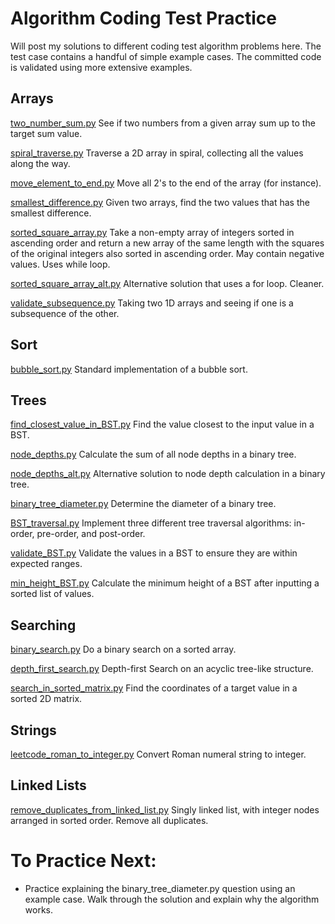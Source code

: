 # Algorithm Coding Test Practice

Will post my solutions to different coding test algorithm problems here. 
The test case contains a handful of simple example cases. The committed code is validated using more extensive examples.


## Arrays
[two_number_sum.py](https://github.com/poomstas/algorithms/blob/main/two_number_sum.py)
See if two numbers from a given array sum up to the target sum value.

[spiral_traverse.py](https://github.com/poomstas/algorithms/blob/main/spiral_traverse.py)
Traverse a 2D array in spiral, collecting all the values along the way.

[move_element_to_end.py](https://github.com/poomstas/algorithms/blob/main/move_element_to_end.py)
Move all 2's to the end of the array (for instance).

[smallest_difference.py](https://github.com/poomstas/algorithms/blob/main/smallest_difference.py)
Given two arrays, find the two values that has the smallest difference. 

[sorted_square_array.py](https://github.com/poomstas/algorithms/blob/main/sorted_square_array.py)
Take a non-empty array of integers sorted in ascending order and return a new array of the same length with the squares of the original integers also sorted in ascending order. May contain negative values. Uses while loop.

[sorted_square_array_alt.py](https://github.com/poomstas/algorithms/blob/main/sorted_square_array_alt.py) Alternative solution that uses a for loop. Cleaner. 

[validate_subsequence.py](https://github.com/poomstas/algorithms/blob/main/validate_subsequence.py) Taking two 1D arrays and seeing if one is a subsequence of the other.

## Sort
[bubble_sort.py](https://github.com/poomstas/algorithms/blob/main/bubble_sort.py)
Standard implementation of a bubble sort.


## Trees
[find_closest_value_in_BST.py](https://github.com/poomstas/algorithms/blob/main/find_closest_value_in_BST.py)
Find the value closest to the input value in a BST.

[node_depths.py](https://github.com/poomstas/algorithms/blob/main/node_depths.py)
Calculate the sum of all node depths in a binary tree.

[node_depths_alt.py](https://github.com/poomstas/algorithms/blob/main/node_depths_alt.py)
Alternative solution to node depth calculation in a binary tree.

[binary_tree_diameter.py](https://github.com/poomstas/algorithms/blob/main/binary_tree_diameter.py)
Determine the diameter of a binary tree.

[BST_traversal.py](https://github.com/poomstas/algorithms/blob/main/BST_traversal.py)
Implement three different tree traversal algorithms: in-order, pre-order, and post-order.

[validate_BST.py](https://github.com/poomstas/algorithms/blob/main/validate_BST.py)
Validate the values in a BST to ensure they are within expected ranges.

[min_height_BST.py](https://github.com/poomstas/algorithms/blob/main/min_height_BST.py)
Calculate the minimum height of a BST after inputting a sorted list of values.


## Searching
[binary_search.py](https://github.com/poomstas/algorithms/blob/main/binary_search.py)
Do a binary search on a sorted array.

[depth_first_search.py](https://github.com/poomstas/algorithms/blob/main/depth_first_search.py)
Depth-first Search on an acyclic tree-like structure.

[search_in_sorted_matrix.py](https://github.com/poomstas/algorithms/blob/main/search_in_sorted_matrix.py)
Find the coordinates of a target value in a sorted 2D matrix.

## Strings
[leetcode_roman_to_integer.py](https://github.com/poomstas/algorithms/blob/main/leetcode_roman_to_integer.py)
Convert Roman numeral string to integer.

## Linked Lists
[remove_duplicates_from_linked_list.py](https://github.com/poomstas/algorithms/blob/main/remove_duplicates_from_linked_list.py)
Singly linked list, with integer nodes arranged in sorted order. Remove all duplicates.




# To Practice Next:
- Practice explaining the binary_tree_diameter.py question using an example case. Walk through the solution and explain why the algorithm works.
